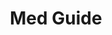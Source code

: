 ---
title: "Med Guide"
description: "Created Med Guide, an online course website for a client. I used various Wordpress plugins to create a fully functioning website in which users can create accounts, view courses, and purchase them. Also my first experience with AWS and trying out their services."
website_image: "../../assets/images/medguide.png"
stack:
- image: "../../assets/images/wordpress_white.svg"
links:
- link: "https://medguide.krd"
  image: "../../assets/images/open_website.svg"
---